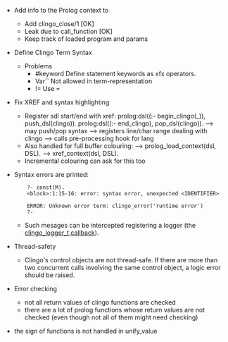 - Add info to the Prolog context to
  - Add clingo_close/1				[OK]
  - Leak due to call_function			[OK]
  - Keep track of loaded program and params

- Define Clingo Term Syntax
  - Problems
    - #keyword
      Define statement keywords as xfx operators.
    - Var``
      Not allowed in term-representation
    - !=
      Use \=

- Fix XREF and syntax highlighting
  - Register sdl start/end with xref:
    prolog:dsl((:- begin_clingo(_)), push_dsl(clingo)).
    prolog:dsl((:- end_clingo),      pop_dsl(clingo)).
    --> may push/pop syntax
    --> registers line/char range dealing with clingo
    --> calls pre-processing hook for lang
  - Also handled for full buffer colouring:
    --> prolog_load_context(dsl, DSL).
    --> xref_context(dsl, DSL).
  - Incremental colouring can ask for this too

- Syntax errors are printed:

          ?- const(M).
          <block>:1:15-16: error: syntax error, unexpected <IDENTIFIER>

          ERROR: Unknown error term: clingo_error('runtime error')
          ?-

  - Such mesages can be intercepted registering a logger (the
    [clingo\_logger\_t
    callback](https://potassco.github.io/clingo/group__BasicTypes.html#gaff11abc056335394295ce2ffdc88daac)).

- Thread-safety
  - Clingo's control objects are not thread-safe. If there are more than two
    concurrent calls involving the same control object, a logic error should be
    raised.

- Error checking
  - not all return values of clingo functions are checked
  - there are a lot of prolog functions whose return values are not checked
    (even though not all of them might need checking)

- the sign of functions is not handled in unify\_value
